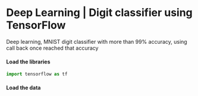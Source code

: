 
# Deep Learning | Digit classifier using TensorFlow

Deep learning, MNIST  digit classifier with more than 99% accuracy, using call back once reached that accuracy

#### Load the libraries


```python
import tensorflow as tf
```

#### Load the data 


```python

```
